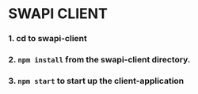 # SWAPI CLIENT

### 1. cd to swapi-client

### 2. `npm install` from the swapi-client directory.

### 3. `npm start` to start up the client-application


